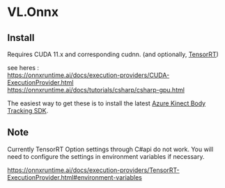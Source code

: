 # VL.Onnx

## Install
Requires CUDA 11.x and corresponding cudnn.
(and optionally, [TensorRT](https://onnxruntime.ai/docs/execution-providers/TensorRT-ExecutionProvider.html))

see heres :   
https://onnxruntime.ai/docs/execution-providers/CUDA-ExecutionProvider.html
https://onnxruntime.ai/docs/tutorials/csharp/csharp-gpu.html

The easiest way to get these is to install the latest [Azure Kinect Body Tracking SDK](https://learn.microsoft.com/en-us/azure/kinect-dk/body-sdk-download).

## Note
Currently TensorRT Option settings through C#api do not work. You will need to configure the settings in environment variables if necessary.
  
https://onnxruntime.ai/docs/execution-providers/TensorRT-ExecutionProvider.html#environment-variables